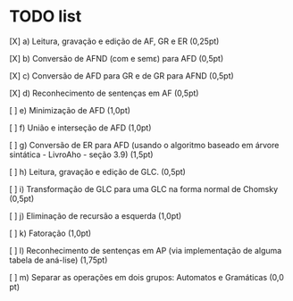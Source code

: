 # TODO list

  [X] a) Leitura, gravação e edição de AF, GR e ER (0,25pt)

  [X] b) Conversão de AFND (com e semε) para AFD (0,5pt)

  [X] c) Conversão de AFD para GR e de GR para AFND (0,5pt)

  [X] d) Reconhecimento de sentenças em AF (0,5pt)

  [ ] e) Minimização de AFD (1,0pt)

  [ ] f) União e interseção de AFD (1,0pt)

  [ ] g) Conversão de ER para AFD (usando o algoritmo baseado em árvore sintática - LivroAho - seção 3.9) (1,5pt)

  [ ] h) Leitura, gravação e edição de GLC. (0,5pt)

  [ ] i) Transformação de GLC para uma GLC na forma normal de Chomsky (0,5pt)

  [ ] j) Eliminação de recursão a esquerda (1,0pt)

  [ ] k) Fatoração (1,0pt)

  [ ] l) Reconhecimento de sentenças em AP (via implementação de alguma tabela de aná-lise) (1,75pt)

  [ ] m) Separar as operações em dois grupos: Automatos e Gramáticas (0,0 pt)
